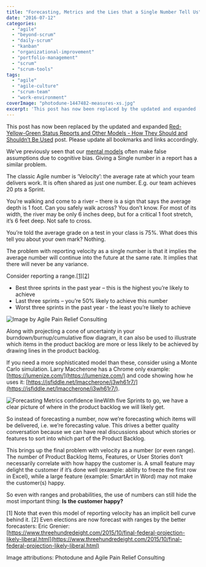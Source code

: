 ```yaml
---
title: "Forecasting, Metrics and the Lies that a Single Number Tell Us"
date: "2016-07-12"
categories: 
  - "agile"
  - "beyond-scrum"
  - "daily-scrum"
  - "kanban"
  - "organizational-improvement"
  - "portfolio-management"
  - "scrum"
  - "scrum-tools"
tags: 
  - "agile"
  - "agile-culture"
  - "scrum-team"
  - "work-environment"
coverImage: "photodune-1447482-measures-xs.jpg"
excerpt: 'This post has now been replaced by the updated and expanded [Red-Yellow-Green Status'
---
```


This post has now been replaced by the updated and expanded [Red-Yellow-Green Status Reports and Other Models - How They Should and Shouldn’t Be Used](/blog/red-yellow-green-or-rygrag-reports-how-they-hide-the-truth.html) post. Please update all bookmarks and links accordingly.

We’ve previously seen that our [mental models](/blog/bell-curves-and-measuring-badly.html) often make false assumptions due to cognitive bias. Giving a Single number in a report has a similar problem.

The classic Agile number is ‘Velocity’: the average rate at which your team delivers work. It is often shared as just one number. E.g. our team achieves 20 pts a Sprint.

You’re walking and come to a river – there is a sign that says the average depth is 1 foot. Can you safely walk across? You don’t know. For most of its width, the river may be only 6 inches deep, but for a critical 1 foot stretch, it’s 6 feet deep. Not safe to cross.

You’re told the average grade on a test in your class is 75%. What does this tell you about your own mark? Nothing.

The problem with reporting velocity as a single number is that it implies the average number will continue into the future at the same rate. It implies that there will never be any variance.

Consider reporting a range.[\[1\]](#footnotes)[\[2\]](#footnotes)

- Best three sprints in the past year – this is the highest you’re likely to achieve
- Last three sprints – you’re 50% likely to achieve this number
- Worst three sprints in the past year - the least you’re likely to achieve

![Image by Agile Pain Relief Consulting](src/content/blog/forecasting-metrics-and-the-lies-that-a-single-number-tell-us/images/Forecasting-Metrics-burndown-e1468266364183.jpg)

Along with projecting a cone of uncertainty in your burndown/burnup/cumulative flow diagram, it can also be used to illustrate which items in the product backlog are more or less likely to be achieved by drawing lines in the product backlog.

If you need a more sophisticated model than these, consider using a Monte Carlo simulation. Larry Maccherone has a Chrome only example: [https://lumenize.com/](https://lumenize.com/) and code showing how he uses it: [https://jsfiddle.net/lmaccherone/j3wh61r7/](https://jsfiddle.net/lmaccherone/j3wh61r7/).

![Forecasting Metrics confidence line](src/content/blog/forecasting-metrics-and-the-lies-that-a-single-number-tell-us/images/Forecasting-Metrics-confidence-line.jpg)With five Sprints to go, we have a clear picture of where in the product backlog we will likely get.

So instead of forecasting a number, now we’re forecasting which items will be delivered, i.e. we’re forecasting value. This drives a better quality conversation because we can have real discussions about which stories or features to sort into which part of the Product Backlog.

This brings up the final problem with velocity as a number (or even range). The number of Product Backlog Items, Features, or User Stories don’t necessarily correlate with how happy the customer is. A small feature may delight the customer if it’s done well (example: ability to freeze the first row in Excel), while a large feature (example: SmartArt in Word) may not make the customer(s) happy.

So even with ranges and probabilities, the use of numbers can still hide the most important thing: **Is the customer happy?**

\[1\] Note that even this model of reporting velocity has an implicit bell curve behind it. \[2\] Even elections are now forecast with ranges by the better forecasters: Eric Grenier: [https://www.threehundredeight.com/2015/10/final-federal-projection-likely-liberal.html](https://www.threehundredeight.com/2015/10/final-federal-projection-likely-liberal.html)

Image attributions: Photodune and Agile Pain Relief Consulting
